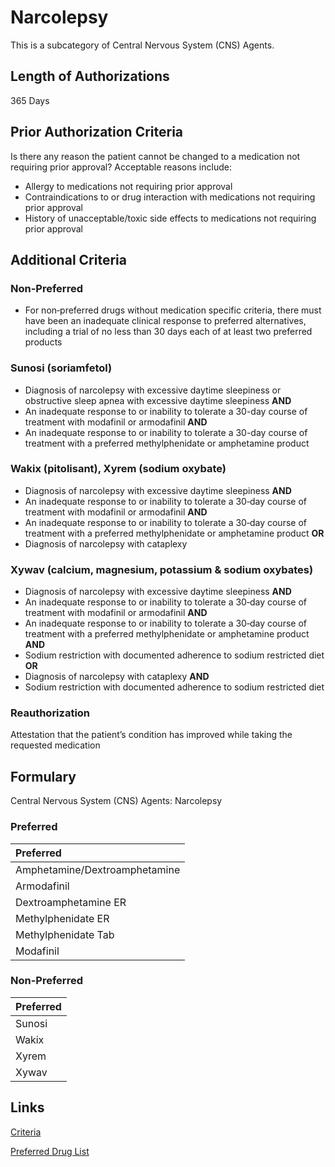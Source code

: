 # Narcolepsy

This is a subcategory of Central Nervous System (CNS) Agents.

## Length of Authorizations

365 Days

## Prior Authorization Criteria

Is there any reason the patient cannot be changed to a medication not requiring prior approval? Acceptable reasons include:

-   Allergy to medications not requiring prior approval
-   Contraindications to or drug interaction with medications not requiring prior approval
-   History of unacceptable/toxic side effects to medications not requiring prior approval

## Additional Criteria

### Non-Preferred

-   For non‐preferred drugs without medication specific criteria, there must have been an inadequate clinical response to preferred alternatives, including a trial of no less than 30 days each of at least two preferred products

### Sunosi (soriamfetol)

-   Diagnosis of narcolepsy with excessive daytime sleepiness or obstructive sleep apnea with excessive daytime sleepiness **AND**
-   An inadequate response to or inability to tolerate a 30-day course of treatment with modafinil or armodafinil **AND**
-   An inadequate response to or inability to tolerate a 30-day course of treatment with a preferred methylphenidate or amphetamine product

### Wakix (pitolisant), Xyrem (sodium oxybate)

-   Diagnosis of narcolepsy with excessive daytime sleepiness **AND**
-   An inadequate response to or inability to tolerate a 30‐day course of treatment with modafinil or armodafinil **AND**
-   An inadequate response to or inability to tolerate a 30‐day course of treatment with a preferred methylphenidate or amphetamine product **OR**
-   Diagnosis of narcolepsy with cataplexy

### Xywav (calcium, magnesium, potassium & sodium oxybates)

-   Diagnosis of narcolepsy with excessive daytime sleepiness **AND**
-   An inadequate response to or inability to tolerate a 30‐day course of treatment with modafinil or armodafinil **AND**
-   An inadequate response to or inability to tolerate a 30‐day course of treatment with a preferred methylphenidate or amphetamine product **AND**
-   Sodium restriction with documented adherence to sodium restricted diet **OR**
-   Diagnosis of narcolepsy with cataplexy **AND**
-   Sodium restriction with documented adherence to sodium restricted diet

### Reauthorization

Attestation that the patient’s condition has improved while taking the requested medication

## Formulary

Central Nervous System (CNS) Agents: Narcolepsy

### Preferred

| Preferred                     |
| :---------------------------- |
| Amphetamine/Dextroamphetamine |
| Armodafinil                   |
| Dextroamphetamine ER          |
| Methylphenidate ER            |
| Methylphenidate Tab           |
| Modafinil                     |

### Non-Preferred

| Preferred |
| :-------- |
| Sunosi    |
| Wakix     |
| Xyrem     |
| Xywav     |

## Links

[Criteria](https://pharmacy.medicaid.ohio.gov/sites/default/files/20221001_UPDL_Criteria_APPROVED.pdf#page=39)

[Preferred Drug List](https://pharmacy.medicaid.ohio.gov/sites/default/files/20221001_UPDL_APPROVED_.pdf#page=16)
